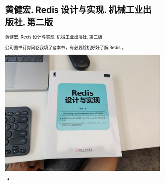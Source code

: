 # 黄健宏. Redis 设计与实现. 机械工业出版社. 第二版

黄健宏. Redis 设计与实现. 机械工业出版社. 第二版

公司图书订购问卷我填了这本书，有必要趁机好好了解 Redis 。

![](./images/20220823.jpg)

<!-- @import "[TOC]" {cmd="toc" depthFrom=3 depthTo=6 orderedList=false} -->

<!-- code_chunk_output -->

- [](#)

<!-- /code_chunk_output -->

### 